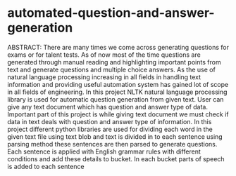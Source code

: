 # automated-question-and-answer-generation

ABSTRACT:
There are many times we come across generating questions for exams or for talent tests. As of now most of the time questions are generated through manual reading and highlighting important points from text and generate questions and multiple choice answers. As the use of natural language processing increasing in all fields in handling text information and providing useful automation system has gained lot of scope in all fields of engineering. In this project NLTK natural language processing library is used for automatic question generation from given text. 
User can give any text document which has question and answer type of data. Important part of this project is while giving text document we must check if data in text deals with question and answer type of information. In this project different python libraries are used for dividing each word in the given text file using text blob and text is divided in to each sentence using parsing method these sentences are then parsed to generate questions. Each sentence is applied with English grammar rules with different conditions and add these details to bucket. In each bucket parts of speech is added to each sentence


